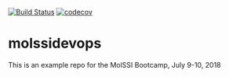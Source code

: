[![Build Status](https://travis-ci.org/mmansell7/molssidevops.svg?branch=master)](https://travis-ci.org/mmansell7/molssidevops)
[![codecov](https://codecov.io/gh/mmansell7/molssidevops/branch/master/graph/badge.svg)](https://codecov.io/gh/mmansell7/molssidevops)

# molssidevops
This is an example repo for the MolSSI Bootcamp, July 9-10, 2018
